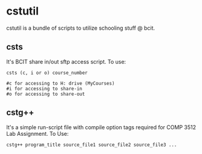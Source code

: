 cstutil
=======
cstutil is a bundle of scripts to utilize schooling stuff @ bcit.

csts
----
It's BCIT share in/out sftp access script. To use:
    
    csts (c, i or o) course_number
    
    #c for accessing to H: drive (MyCourses)
    #i for accessing to share-in
    #o for accessing to share-out

cstg++
------
It's a simple run-script file with compile option tags required for COMP 3512 Lab Assignment. To Use:

    cstg++ program_title source_file1 source_file2 source_file3 ...

